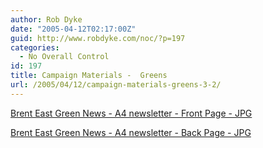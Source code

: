 ```yaml
---
author: Rob Dyke
date: "2005-04-12T02:17:00Z"
guid: http://www.robdyke.com/noc/?p=197
categories:
  - No Overall Control
id: 197
title: Campaign Materials -  Greens
url: /2005/04/12/campaign-materials-greens-3-2/
---
```

[Brent East Green News - A4 newsletter - Front Page - JPG](http://www.comwifinet.com/becampaign/be_green_news_fr.jpg)

[Brent East Green News - A4 newsletter - Back Page - JPG](http://www.comwifinet.com/becampaign/be_green_news_bk.jpg)
